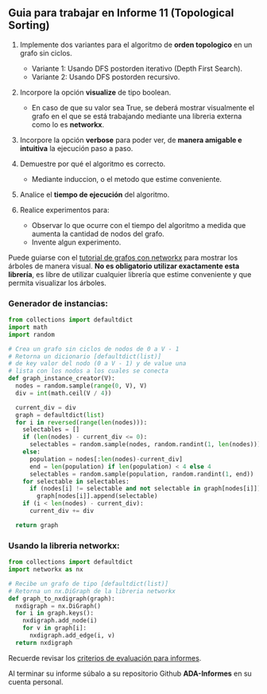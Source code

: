 ## Guia para trabajar en Informe 11 (Topological Sorting)

1. Implemente dos variantes para el algoritmo de **orden topologico** en un grafo sin ciclos.
    - Variante 1: Usando DFS postorden iterativo (Depth First Search).
    - Variante 2: Usando DFS postorden recursivo.

2. 	Incorpore la opción **visualize** de tipo boolean.
	- En caso de que su valor sea True, se deberá mostrar visualmente el grafo en el que se está trabajando mediante una libreria externa como lo es **networkx**.

3. Incorpore la opción **verbose** para poder ver, de **manera amigable e intuitiva** la ejecución paso a paso.

4. Demuestre por qué el algoritmo es correcto.
    - Mediante induccion, o el metodo que estime conveniente.

5. Analice el **tiempo de ejecución** del algoritmo.

6. Realice experimentos para:
    - Observar lo que ocurre con el tiempo del algoritmo a medida que aumenta la cantidad de nodos del grafo.
    - Invente algun experimento.

Puede guiarse con el [tutorial de grafos con networkx](https://github.com/rilianx/ADA/blob/main/Guías%20para%20Informes/mini-tutoriales/Grafos_con_networkx.ipynb) para mostrar los árboles de manera visual. **No es obligatorio utilizar exactamente esta librería**, es libre de utilizar cualquier librería que estime conveniente y que permita visualizar los árboles.  

### Generador de instancias:

```py
from collections import defaultdict
import math
import random

# Crea un grafo sin ciclos de nodos de 0 a V - 1
# Retorna un dicionario [defaultdict(list)] 
# de key valor del nodo (0 a V - 1) y de value una 
# lista con los nodos a los cuales se conecta
def graph_instance_creator(V):
  nodes = random.sample(range(0, V), V)
  div = int(math.ceil(V / 4))

  current_div = div
  graph = defaultdict(list)
  for i in reversed(range(len(nodes))):
    selectables = []
    if (len(nodes) - current_div <= 0):
      selectables = random.sample(nodes, random.randint(1, len(nodes)))
    else:
      population = nodes[:len(nodes)-current_div]
      end = len(population) if len(population) < 4 else 4
      selectables = random.sample(population, random.randint(1, end))
    for selectable in selectables:
      if (nodes[i] != selectable and not selectable in graph[nodes[i]]):
        graph[nodes[i]].append(selectable)
    if (i < len(nodes) - current_div):
      current_div += div

  return graph
```

### Usando la libreria networkx:

```py
from collections import defaultdict
import networkx as nx

# Recibe un grafo de tipo [defaultdict(list)]
# Retorna un nx.DiGraph de la libreria networkx
def graph_to_nxdigraph(graph):
  nxdigraph = nx.DiGraph()
  for i in graph.keys():
    nxdigraph.add_node(i)
    for v in graph[i]:
      nxdigraph.add_edge(i, v)
  return nxdigraph
```

Recuerde revisar los [criterios de evaluación para informes](https://github.com/rilianx/ADA/blob/main/Gu%C3%ADas%20para%20Informes/CriteriosEvaluacion.md).

Al terminar su informe súbalo a su repositorio Github **ADA-Informes** en su cuenta personal.
